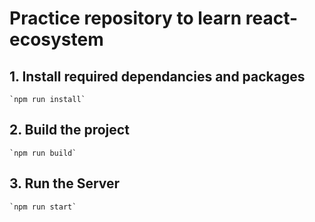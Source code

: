 # Practice repository to learn react-ecosystem

  ## 1. Install required dependancies and packages
    `npm run install`

  ## 2. Build the project
    `npm run build`

  ## 3. Run the Server
    `npm run start`
